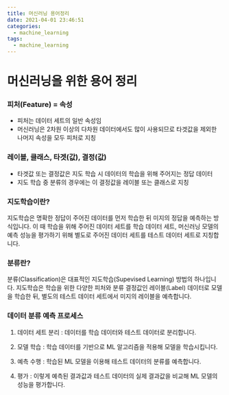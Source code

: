 ```yaml
---
title: 머신러닝 용어정리
date: 2021-04-01 23:46:51
categories:
  - machine_learning
tags:
  - machine_learning
---
```

# 머신러닝을 위한 용어 정리

### 피처(Feature) = 속성
* 피처는 데이터 세트의 일반 속성임
* 머신러닝은 2차원 이상의 다차원 데이터에서도 많이 사용되므로 타겟값을 제외한 나머지
속성을 모두 피처로 지칭

### 레이블, 클래스, 타겟(값), 결정(값)

* 타겟값 또는 결정값은 지도 학습 시 데이터의 학습을 위해 주어지는 정답 데이터
* 지도 학습 중 분류의 경우에는 이 결정값을 레이블 또는 클래스로 지칭

### 지도학습이란?
지도학습은 명확한 정답이 주어진 데이터를 먼저 학습한 뒤 미지의 정답을 예측하는 방식입니다.
이 때 학습을 위해 주어진 데이터 세트를 학습 데이터 세트, 머신러닝 모델의 예측 성능을 평가하기
위해 별도로 주어진 데이터 세트를 테스트 데이터 세트로 지칭합니다.

### 분류란?
분류(Classification)은 대표적인 지도학습(Supevised Learning) 방법의 하나입니다.
지도학습은 학습을 위한 다양한 피처와 분류 결정값인 레이블(Label) 데이터로 모델을 학습한 뒤,
별도의 테스트 데이터 세트에서 미지의 레이블을 예측합니다.


### 데이터 분류 예측 프로세스

1. 데이터 세트 분리 : 데이터를 학습 데이터와 테스트 데이터로 분리합니다.

2. 모델 학습 : 학습 데이터를 기반으로 ML 알고리즘을 적용해 모델을 학습시킵니다.

3. 예측 수행 : 학습된 ML 모델을 이용해 테스트 데이터의 분류를 예측합니다.

4. 평가 : 이렇게 예측된 결과값과 테스트 데이터의 실제 결과값을 비교해 ML 모델의 성능을 평가합니다.


